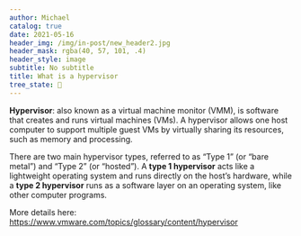 ```yaml
---
author: Michael
catalog: true
date: 2021-05-16
header_img: /img/in-post/new_header2.jpg
header_mask: rgba(40, 57, 101, .4)
header_style: image
subtitle: No subtitle
title: What is a hypervisor
tree_state: 🌱
---
```


**Hypervisor**: also known as a virtual machine monitor (VMM), is software that creates and runs virtual machines (VMs). A hypervisor allows one host computer to support multiple guest VMs by virtually sharing its resources, such as memory and processing.

There are two main hypervisor types, referred to as “Type 1” (or “bare metal”) and “Type 2” (or “hosted”). A **type 1 hypervisor** acts like a lightweight operating system and runs directly on the host’s hardware, while a **type 2 hypervisor** runs as a software layer on an operating system, like other computer programs.


More details here: https://www.vmware.com/topics/glossary/content/hypervisor